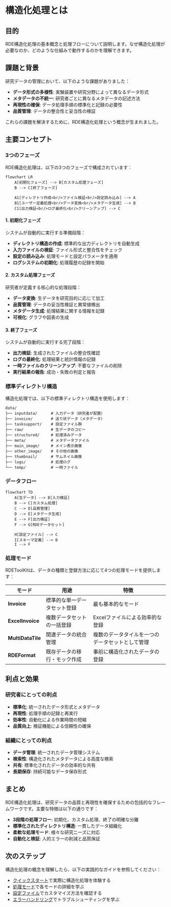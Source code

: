 # 構造化処理とは

## 目的

RDE構造化処理の基本概念と処理フローについて説明します。なぜ構造化処理が必要なのか、どのような仕組みで動作するのかを理解できます。

## 課題と背景

研究データの管理において、以下のような課題がありました：

- **データ形式の多様性**: 実験装置や研究分野によって異なるデータ形式
- **メタデータの不統一**: 研究者ごとに異なるメタデータの記述方法
- **再現性の確保**: データ処理手順の標準化と記録の必要性
- **品質管理**: データの整合性と妥当性の検証

これらの課題を解決するために、RDE構造化処理という概念が生まれました。

## 主要コンセプト

### 3つのフェーズ

RDE構造化処理は、以下の3つのフェーズで構成されています：

```mermaid
flowchart LR
    A[初期化フェーズ] --> B[カスタム処理フェーズ]
    B --> C[終了フェーズ]
    
    A1[ディレクトリ作成<br/>ファイル検証<br/>設定読み込み] --> A
    B1[ユーザー定義処理<br/>データ変換<br/>メタデータ生成] --> B
    C1[出力検証<br/>ログ最終化<br/>クリーンアップ] --> C
```

#### 1. 初期化フェーズ

システムが自動的に実行する準備段階：

- **ディレクトリ構造の作成**: 標準的な出力ディレクトリを自動生成
- **入力ファイルの検証**: ファイル形式と整合性をチェック
- **設定の読み込み**: 処理モードと設定パラメータを適用
- **ログシステムの初期化**: 処理履歴の記録を開始

#### 2. カスタム処理フェーズ

研究者が定義する核心的な処理段階：

- **データ変換**: 生データを研究目的に応じて加工
- **品質管理**: データの妥当性検証と異常値検出
- **メタデータ生成**: 処理結果に関する情報を記録
- **可視化**: グラフや図表の生成

#### 3. 終了フェーズ

システムが自動的に実行する完了段階：

- **出力検証**: 生成されたファイルの整合性確認
- **ログの最終化**: 処理結果と統計情報の記録
- **一時ファイルのクリーンアップ**: 不要なファイルの削除
- **実行結果の報告**: 成功・失敗の判定と報告

### 標準ディレクトリ構造

構造化処理では、以下の標準ディレクトリ構造を使用します：

```shell
data/
├── inputdata/      # 入力データ（研究者が配置）
├── invoice/        # 送り状データ（メタデータ）
├── tasksupport/    # 設定ファイル群
├── raw/            # 生データのコピー
├── structured/     # 処理済みデータ
├── meta/           # メタデータファイル
├── main_image/     # メイン表示画像
├── other_image/    # その他の画像
├── thumbnail/      # サムネイル画像
├── logs/           # 処理ログ
└── temp/           # 一時ファイル
```

### データフロー

```mermaid
flowchart TD
    A[生データ] --> B[入力検証]
    B --> C[カスタム処理]
    C --> D[品質管理]
    D --> E[メタデータ生成]
    E --> F[出力検証]
    F --> G[RDEデータセット]
    
    H[設定ファイル] --> C
    I[スキーマ定義] --> B
    I --> F
```

### 処理モード

RDEToolKitは、データの種類と登録方法に応じて4つの処理モードを提供します：

| モード | 用途 | 特徴 |
|--------|------|------|
| **Invoice** | 標準的な単一データセット登録 | 最も基本的なモード |
| **ExcelInvoice** | 複数データセットの一括登録 | Excelファイルによる効率的な登録 |
| **MultiDataTile** | 関連データの統合管理 | 複数のデータタイルを一つのデータセットとして管理 |
| **RDEFormat** | 既存データの移行・モック作成 | 事前に構造化されたデータの登録 |

## 利点と効果

### 研究者にとっての利点

- **標準化**: 統一されたデータ形式とメタデータ
- **再現性**: 処理手順の記録と再実行
- **効率性**: 自動化による作業時間の短縮
- **品質向上**: 検証機能による信頼性の確保

### 組織にとっての利点

- **データ管理**: 統一されたデータ管理システム
- **検索性**: 構造化されたメタデータによる高度な検索
- **共有**: 標準化されたデータの効率的な共有
- **長期保存**: 持続可能なデータ保存形式

## まとめ

RDE構造化処理は、研究データの品質と再現性を確保するための包括的なフレームワークです。主要な特徴は以下の通りです：

- **3段階の処理フロー**: 初期化、カスタム処理、終了の明確な分離
- **標準化されたディレクトリ構造**: 一貫したデータ組織化
- **柔軟な処理モード**: 様々な研究ニーズに対応
- **自動化と検証**: 人的エラーの削減と品質保証

## 次のステップ

構造化処理の概念を理解したら、以下の実践的なガイドを参照してください：

- [クイックスタート](../quickstart.ja.md)で実際に構造化処理を体験する
- [処理モード](../config/mode.ja.md)で各モードの詳細を学ぶ
- [設定ファイル](../config/config.ja.md)でカスタマイズ方法を確認する
- [エラーハンドリング](errorhandling.ja.md)でトラブルシューティングを学ぶ
